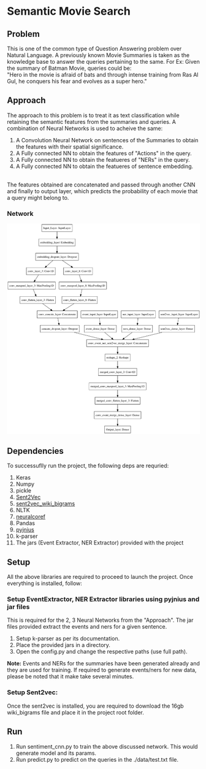 # Semantic Movie Search

## Problem
This is one of the common type of Question Answering problem over Natural Language. A previously known Movie Summaries is taken as the knowledge base to answer the queries pertaining to the same.
For Ex: Given the summary of Batman Movie, queries could be: <br/>
"Hero in the movie is afraid of bats and through intense training from Ras Al Gul, he conquers his fear and evolves as a super hero." <br/>

## Approach
The approach to this problem is to treat it as text classification while retaining the semantic features from the summaries and queries. A combination of Neural Networks is used to acheive the same:
1. A Convolution Neural Network on sentences of the Summaries to obtain the features with their spatial significance.
2. A Fully connected NN to obtain the features of "Actions" in the query.
3. A Fully connected NN to obtain the featueres of "NERs" in the query.
4. A Fully connected NN to obtain the featueres of sentence embedding.
<br/>
The features obtained are concatenated and passed through another CNN and finally to output layer, which predicts the probability of each movie that a query might belong to.

### Network
![alt text](https://github.com/prateekvishnu/Portfolio/blob/main/NLP/SemanticMovieQAonMovieData/event_summary_classification.png?raw=true)

## Dependencies
To successuflly run the project, the following deps are requried:
1. Keras
2. Numpy
3. pickle
4. [Sent2Vec](https://github.com/epfml/sent2vec)
5. [sent2vec_wiki_bigrams](sent2vec_wiki_bigrams )
6. NLTK
7. [neuralcoref](https://github.com/huggingface/neuralcoref)
8. Pandas
9. [pyjnius](https://github.com/kivy/pyjnius)
10. k-parser
11. The jars (Event Extractor, NER Extractor) provided with the project

## Setup
All the above libraries are required to proceed to launch the project. Once everything is installed, follow:

### Setup EventExtractor, NER Extractor libraries using pyjnius and jar files
This is required for the 2, 3 Neural Networks from the "Approach". The jar files provided extract the events and ners for a given sentence.<br/>
1. Setup k-parser as per its documentation.
2. Place the provided jars in a directory.
3. Open the config.py and change the respective paths (use full path).

**Note:** Events and NERs for the summaries have been generated already and they are used for training. If required to generate events/ners for new data, please be noted that it make take several minutes. 

### Setup Sent2vec:
Once the sent2vec is installed, you are required to download the 16gb wiki_bigrams file and place it in the project root folder.

## Run
1. Run sentiment_cnn.py to train the above discussed network. This would generate model and its params.
2. Run predict.py to predict on the queries in the ./data/test.txt file.





